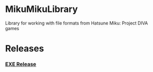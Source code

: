 # MikuMikuLibrary
Library for working with file formats from Hatsune Miku: Project DIVA games

# Releases
### [EXE Release](https://ci.appveyor.com/api/buildjobs/0y70qfw3cq4t35ik/artifacts/Binary%2FMiku%20Miku%20Library%20Tools.zip)
